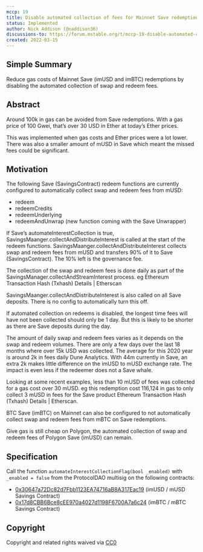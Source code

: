 ```yaml
---
mccp: 19
title: Disable automated collection of fees for Mainnet Save redemptions
status: Implemented
author: Nick Addison (@naddison36)
discussions-to: https://forum.mstable.org/t/mccp-19-disable-automated-collection-of-fees-for-mainnet-save-redemptions/833
created: 2022-03-15
---
```


## Simple Summary

Reduce gas costs of Mainnet Save (imUSD and imBTC) redemptions by disabling the automated collection of swap and redeem fees.

## Abstract

Around 100k in gas can be avoided from Save redemptions. With a gas price of 100 Gwei, that’s over 30 USD in Ether at today’s Ether prices.

This was implemented when gas costs and Ether prices were a lot lower. There was also a smaller amount of mUSD in Save which meant the missed fees could be significant.

## Motivation

The following Save (SavingsContract) redeem functions are currently configured to automatically collect swap and redeem fees from mUSD:

- redeem
- redeemCredits
- redeemUnderlying
- redeemAndUnwrap (new function coming with the Save Unwrapper)

If Save’s automateInterestCollection is true, SavingsMaanger.collectAndDistributeInterest is called at the start of the redeem functions. SavingsMaanger.collectAndDistributeInterest collects swap and redeem fees from mUSD and transfers 90% of it to Save (SavingsContract). The 10% left is the governance fee.

The collection of the swap and redeem fees is done daily as part of the SavingsManager.collectAndStreamInterest process. eg Ethereum Transaction Hash (Txhash) Details | Etherscan

SavingsMaanger.collectAndDistributeInterest is also called on all Save deposits. There is no config to automatically turn this off.

If automated collection on redeems is disabled, the longest time fees will have not been collected should only be 1 day. But this is likely to be shorter as there are Save deposits during the day.

The amount of daily swap and redeem fees varies as it depends on the swap and redeem volumes. There are only a few days over the last 18 months where over 15k USD was collected. The average for this 2020 year is around 2k in fees daily Dune Analytics. With 44m currently in Save, an extra 2k makes little difference on the imUSD to mUSD exchange rate. The impact is even less if the redeemer does not a Save whale.

Looking at some recent examples, less than 10 mUSD of fees was collected for a gas cost over 30 mUSD. eg this redemption cost 116,124 in gas to only collect 3 mUSD in fees for the Save product Ethereum Transaction Hash (Txhash) Details | Etherscan.

BTC Save (imBTC) on Mainnet can also be configured to not automatically collect swap and redeem fees from mBTC on Save redemptions.

Give gas is still cheap on Polygon, the automated collection of swap and redeem fees of Polygon Save (imUSD) can remain.

## Specification

Call the function `automateInterestCollectionFlag(bool _enabled)` with `_enabled = false` from the ProtocolDAO multisig on the following contracts:

- [0x30647a72Dc82d7Fbb1123EA74716aB8A317Eac19](https://etherscan.io/address/0x30647a72dc82d7fbb1123ea74716ab8a317eac19) (imUSD / mUSD Savings Contract)
- [0x17d8CBB6Bce8cEE970a4027d1198F6700A7a6c24](https://etherscan.io/address/0x17d8cbb6bce8cee970a4027d1198f6700a7a6c24) (imBTC / mBTC Savings Contract)

## Copyright

Copyright and related rights waived via [CC0](https://creativecommons.org/publicdomain/zero/1.0/)
